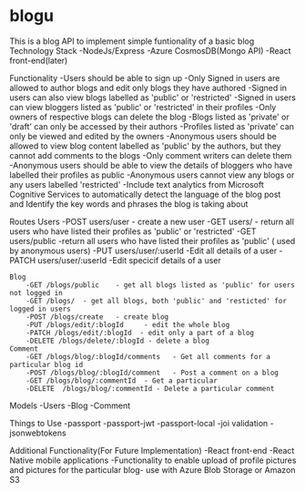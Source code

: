 # blogu
This is a blog API to implement simple funtionality of a basic blog
Technology Stack
    -NodeJs/Express
    -Azure CosmosDB(Mongo API)
    -React front-end(later)

Functionality
    -Users should be able to sign up
    -Only Signed in users are allowed to author blogs and edit only blogs they have authored
    -Signed in users can also view blogs labelled as 'public' or 'restricted'
    -Signed in users can view bloggers listed as 'public' or 'restricted' in their profiles
    -Only owners of respective blogs can delete the blog
    -Blogs listed as 'private' or 'draft' can only be accessed by their authors
    -Profiles listed as 'private' can only be viewed and edited by the owners
    -Anonymous users should be allowed to view blog content labelled as 'public' by the authors, but they cannot add comments to        the blogs
    -Only comment writers can delete them
    -Anonymous users should be able to view the details of bloggers who have labelled their profiles as public
    -Anonymous users cannot view any blogs or any users labelled 'restricted'
    -Include text analytics from Microsoft Cognitive Services to automatically detect the language of the blog post and Identify the key words and phrases the blog is taking about
    
Routes
    Users
        -POST  users/user   - create a new user
        -GET   users/   - return all users who have listed their profiles as 'public' or 'restricted'
        -GET users/public    -return all users who have listed their profiles as 'public' ( used by anonymous users)
        -PUT users/user/:userId  -Edit all details of a user
        -PATCH users/user/:userId -Edit specicif details of a user

    Blog
        -GET /blogs/public    - get all blogs listed as 'public' for users not logged in
        -GET /blogs/  - get all blogs, both 'public' and 'resticted' for logged in users
        -POST /blogs/create   - create blog
        -PUT /blogs/edit/:blogId     - edit the whole blog
        -PATCH /blogs/edit/:blogId  - edit only a part of a blog
        -DELETE /blogs/delete/:blogId - delete a blog
    Comment
        -GET /blogs/blog/:blogId/comments   - Get all comments for a particular blog id
        -POST /blogs/blog/:blogId/comment   - Post a comment on a blog
        -GET /blogs/blog/:commentId  - Get a particular 
        -DELETE  /blogs/blog/:commentId - Delete a particular comment


Models
    -Users
    -Blog
    -Comment
  
Things to Use 
    -passport
    -passport-jwt
    -passport-local
    -joi validation
    -jsonwebtokens


Additional Functionality(For Future Implementation)
-React front-end
-React Native mobile applications
-Functionality to enable upload of profile pictures and pictures for the particular blog- use with Azure Blob Storage or Amazon S3

  
 
